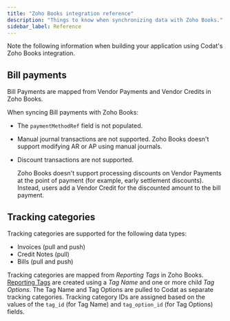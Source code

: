 ```yaml
---
title: "Zoho Books integration reference"
description: "Things to know when synchronizing data with Zoho Books."
sidebar_label: Reference
---
```


Note the following information when building your application using Codat's Zoho Books integration.

## Bill payments

Bill Payments are mapped from Vendor Payments and Vendor Credits in Zoho Books.

When syncing Bill payments with Zoho Books:

- The `paymentMethodRef` field is not populated.
- Manual journal transactions are not supported. Zoho Books doesn't support modifying AR or AP using manual journals.
- Discount transactions are not supported.

  Zoho Books doesn't support processing discounts on Vendor Payments at the point of payment (for example, early settlement discounts). Instead, users add a Vendor Credit for the discounted amount to the bill payment.

## Tracking categories

Tracking categories are supported for the following data types:

- Invoices (pull and push)
- Credit Notes (pull)
- Bills (pull and push)

Tracking categories are mapped from _Reporting Tags_ in Zoho Books. [Reporting Tags](https://www.zoho.com/uk/books/help/settings/reporting-tags.html) are created using a _Tag Name_ and one or more child _Tag Options_. The Tag Name and Tag Options are pulled to Codat as separate tracking categories. Tracking category IDs are assigned based on the values of the `tag_id` (for Tag Name) and `tag_option_id` (for Tag Options) fields.
